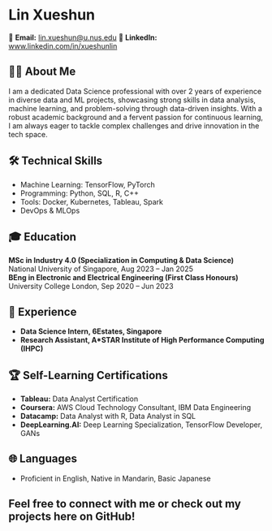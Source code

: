 # Lin Xueshun

📧 **Email:** lin.xueshun@u.nus.edu 
🔗 **LinkedIn:** www.linkedin.com/in/xueshunlin

## 👨‍💻 About Me
I am a dedicated Data Science professional with over 2 years of experience in diverse data and ML projects, showcasing strong skills in data analysis, machine learning, and problem-solving through data-driven insights. With a robust academic background and a fervent passion for continuous learning, I am always eager to tackle complex challenges and drive innovation in the tech space.

## 🛠️ Technical Skills
- Machine Learning: TensorFlow, PyTorch
- Programming: Python, SQL, R, C++
- Tools: Docker, Kubernetes, Tableau, Spark
- DevOps & MLOps

## 🎓 Education
**MSc in Industry 4.0 (Specialization in Computing & Data Science)**  
National University of Singapore, Aug 2023 – Jan 2025  
**BEng in Electronic and Electrical Engineering (First Class Honours)**  
University College London, Sep 2020 – Jun 2023

## 💼 Experience
- **Data Science Intern, 6Estates, Singapore**
- **Research Assistant, A*STAR Institute of High Performance Computing (IHPC)**

## 🏆 Self-Learning Certifications
- **Tableau:** Data Analyst Certification
- **Coursera:** AWS Cloud Technology Consultant, IBM Data Engineering
- **Datacamp:** Data Analyst with R, Data Analyst in SQL
- **DeepLearning.AI:** Deep Learning Specialization, TensorFlow Developer, GANs

## 🌐 Languages
- Proficient in English, Native in Mandarin, Basic Japanese

## Feel free to connect with me or check out my projects here on GitHub!
<!--
**xueshunlin/xueshunlin** is a ✨ _special_ ✨ repository because its `README.md` (this file) appears on your GitHub profile.

Here are some ideas to get you started:

- 🔭 I’m currently working on ...
- 🌱 I’m currently learning ...
- 👯 I’m looking to collaborate on ...
- 🤔 I’m looking for help with ...
- 💬 Ask me about ...
- 📫 How to reach me: ...
- 😄 Pronouns: ...
- ⚡ Fun fact: ...
-->
